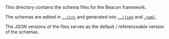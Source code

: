 This directory contains the schema files for the Beacon framework.

The schemas are edited in [`../src`](../src) and generated into [`../json`](../json) and [`.yaml`](../representations).

The JSON versions of the files serves as the default / referenceable version of the
schemas.